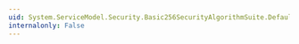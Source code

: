 ```yaml
---
uid: System.ServiceModel.Security.Basic256SecurityAlgorithmSuite.DefaultSymmetricSignatureAlgorithm
internalonly: False
---
```


